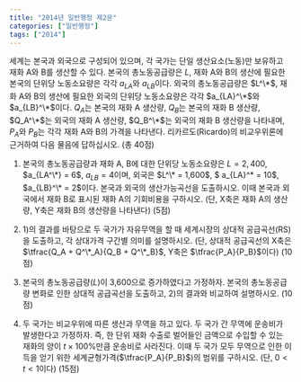 ```yaml
---
title: "2014년 일반행정 제2문"
categories: ["일반행정"]
tags: ["2014"]
---
```


세계는 본국과 외국으로 구성되어 있으며, 각 국가는 단일 생산요소(노동)만 보유하고 재화 A와 B를 생산할 수 있다. 본국의 총노동공급량은 $L$, 재화 A와 B의 생산에 필요한 본국의 단위당 노동소요량은 각각 $a_{LA}$와 $a_{LB}$이다. 외국의 총노동공급량은 $L^\*$, 재화 A와 B의 생산에 필요한 외국의 단위당 노동소요량은 각각 $a_{LA}^\*$와 $a_{LB}^\*$이다. $Q_A$는 본국의 재화 A 생산량, $Q_B$는 본국의 재화 B 생산량, $Q_A^\*$는 외국의 재화 A 생산량, $Q_B^\*$는 외국의 재화 B 생산량을 나타내며, $P_A$와 $P_B$는 각각 재화 A와 B의 가격을 나타낸다. 리카르도(Ricardo)의 비교우위론에 근거하여 다음 물음에 답하십시오. (총 40점)

1) 본국의 총노동공급량과 재화 A, B에 대한 단위당 노동소요량은 $L = 2,400$, $a_{LA^\*} = 6$, $a_{LB} = 4$이며, 외국은 $L^\* = 1,600$, $ a_{LA}^\* = 10$, $a_{LB}^\* = 2$이다. 본국과 외국의 생산가능곡선을 도출하시오. 이때 본국과 외국에서 재화 B로 표시된 재화 A의 기회비용을 구하시오. (단, X축은 재화 A의 생산량, Y축은 재화 B의 생산량을 나타낸다) (5점)

2) 1)의 결과를 바탕으로 두 국가가 자유무역을 할 때 세계시장의 상대적 공급곡선(RS)을 도출하고, 각 상대가격 구간별 의미를 설명하시오. (단, 상대적 공급곡선의 X축은 $\tfrac{Q_A + Q^\*_A}{Q_B + Q^\*_B}$, Y축은 $\tfrac{P_A}{P_B}$이다) (10점)

3) 본국의 총노동공급량($L$)이 3,600으로 증가하였다고 가정하자. 본국의 총노동공급량 변화로 인한 상대적 공급곡선을 도출하고, 2)의 결과와 비교하여 설명하시오. (10점)

4) 두 국가는 비교우위에 따른 생산과 무역을 하고 있다. 두 국가 간 무역에 운송비가 발생한다고 가정하자. 즉, 한 단위 재화 수출로 벌어들인 금액으로 수입할 수 있는 재화의 양이 $t \times 100\%$만큼 운송비로 사라진다. 이때 두 국가 모두 무역으로 인한 이득을 얻기 위한 세계균형가격($\tfrac{P_A}{P_B}$)의 범위를 구하시오. (단, $0 < t < 1$이다) (15점)


